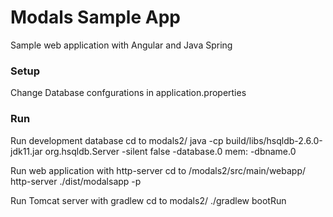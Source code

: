 # Modals Sample App
Sample web application with Angular and Java Spring

### Setup
Change Database confgurations in application.properties

### Run

Run development database
cd to modals2/
java -cp build/libs/hsqldb-2.6.0-jdk11.jar org.hsqldb.Server -silent false -database.0 mem:<yourdb> -dbname.0 <yourdb>

Run web application with http-server
cd to /modals2/src/main/webapp/
http-server ./dist/modalsapp -p <port nr>

Run Tomcat server with gradlew
cd to modals2/
./gradlew bootRun


